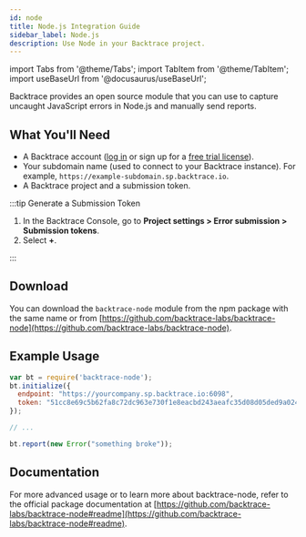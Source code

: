 ```yaml
---
id: node
title: Node.js Integration Guide
sidebar_label: Node.js
description: Use Node in your Backtrace project.
---
```


import Tabs from '@theme/Tabs';
import TabItem from '@theme/TabItem';
import useBaseUrl from '@docusaurus/useBaseUrl';

Backtrace provides an open source module that you can use to capture uncaught JavaScript errors in Node.js and manually send reports.

## What You'll Need

- A Backtrace account ([log in](https://backtrace.io/login) or sign up for a [free trial license](https://backtrace.io/sign-up)).
- Your subdomain name (used to connect to your Backtrace instance). For example, `https://example-subdomain.sp.backtrace.io`.
- A Backtrace project and a submission token.

:::tip Generate a Submission Token

1. In the Backtrace Console, go to **Project settings > Error submission > Submission tokens**.
1. Select **+**.

:::

## Download

You can download the `backtrace-node` module from the npm package with the same name or from [https://github.com/backtrace-labs/backtrace-node](https://github.com/backtrace-labs/backtrace-node).

## Example Usage

```javascript
var bt = require('backtrace-node');
bt.initialize({
  endpoint: "https://yourcompany.sp.backtrace.io:6098",
  token: "51cc8e69c5b62fa8c72dc963e730f1e8eacbd243aeafc35d08d05ded9a024121",
});

// ...

bt.report(new Error("something broke"));
```

## Documentation

For more advanced usage or to learn more about backtrace-node, refer to the official package documentation at [https://github.com/backtrace-labs/backtrace-node#readme](https://github.com/backtrace-labs/backtrace-node#readme).

